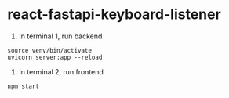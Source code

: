 # react-fastapi-keyboard-listener

1. In terminal 1, run backend
```
source venv/bin/activate
uvicorn server:app --reload
```

1. In terminal 2, run frontend
```
npm start
```
